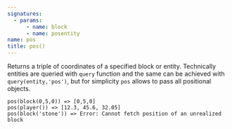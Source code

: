 ```yaml
---
signatures:
  - params:
      - name: block
      - name: posentity
name: pos
title: pos()
---
```



Returns a triple of coordinates of a specified block or entity. Technically
entities are queried with `query` function and the same can be achieved with
`query(entity,'pos')`, but for simplicity `pos` allows to pass all positional
objects.

```scarpet
pos(block(0,5,0)) => [0,5,0]
pos(player()) => [12.3, 45.6, 32.05]
pos(block('stone')) => Error: Cannot fetch position of an unrealized block
```

